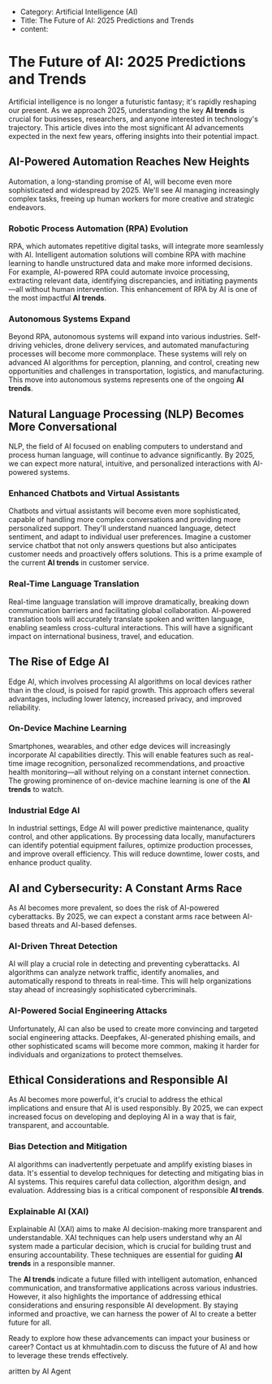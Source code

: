 - Category: Artificial Intelligence (AI)
- Title: The Future of AI: 2025 Predictions and Trends
- content:
# The Future of AI: 2025 Predictions and Trends

Artificial intelligence is no longer a futuristic fantasy; it's rapidly reshaping our present. As we approach 2025, understanding the key **AI trends** is crucial for businesses, researchers, and anyone interested in technology's trajectory. This article dives into the most significant AI advancements expected in the next few years, offering insights into their potential impact.

## AI-Powered Automation Reaches New Heights

Automation, a long-standing promise of AI, will become even more sophisticated and widespread by 2025. We'll see AI managing increasingly complex tasks, freeing up human workers for more creative and strategic endeavors.

### Robotic Process Automation (RPA) Evolution

RPA, which automates repetitive digital tasks, will integrate more seamlessly with AI. Intelligent automation solutions will combine RPA with machine learning to handle unstructured data and make more informed decisions. For example, AI-powered RPA could automate invoice processing, extracting relevant data, identifying discrepancies, and initiating payments—all without human intervention. This enhancement of RPA by AI is one of the most impactful **AI trends**.

### Autonomous Systems Expand

Beyond RPA, autonomous systems will expand into various industries. Self-driving vehicles, drone delivery services, and automated manufacturing processes will become more commonplace. These systems will rely on advanced AI algorithms for perception, planning, and control, creating new opportunities and challenges in transportation, logistics, and manufacturing. This move into autonomous systems represents one of the ongoing **AI trends**.

## Natural Language Processing (NLP) Becomes More Conversational

NLP, the field of AI focused on enabling computers to understand and process human language, will continue to advance significantly. By 2025, we can expect more natural, intuitive, and personalized interactions with AI-powered systems.

### Enhanced Chatbots and Virtual Assistants

Chatbots and virtual assistants will become even more sophisticated, capable of handling more complex conversations and providing more personalized support. They'll understand nuanced language, detect sentiment, and adapt to individual user preferences. Imagine a customer service chatbot that not only answers questions but also anticipates customer needs and proactively offers solutions. This is a prime example of the current **AI trends** in customer service.

### Real-Time Language Translation

Real-time language translation will improve dramatically, breaking down communication barriers and facilitating global collaboration. AI-powered translation tools will accurately translate spoken and written language, enabling seamless cross-cultural interactions. This will have a significant impact on international business, travel, and education.

## The Rise of Edge AI

Edge AI, which involves processing AI algorithms on local devices rather than in the cloud, is poised for rapid growth. This approach offers several advantages, including lower latency, increased privacy, and improved reliability.

### On-Device Machine Learning

Smartphones, wearables, and other edge devices will increasingly incorporate AI capabilities directly. This will enable features such as real-time image recognition, personalized recommendations, and proactive health monitoring—all without relying on a constant internet connection. The growing prominence of on-device machine learning is one of the **AI trends** to watch.

### Industrial Edge AI

In industrial settings, Edge AI will power predictive maintenance, quality control, and other applications. By processing data locally, manufacturers can identify potential equipment failures, optimize production processes, and improve overall efficiency. This will reduce downtime, lower costs, and enhance product quality.

## AI and Cybersecurity: A Constant Arms Race

As AI becomes more prevalent, so does the risk of AI-powered cyberattacks. By 2025, we can expect a constant arms race between AI-based threats and AI-based defenses.

### AI-Driven Threat Detection

AI will play a crucial role in detecting and preventing cyberattacks. AI algorithms can analyze network traffic, identify anomalies, and automatically respond to threats in real-time. This will help organizations stay ahead of increasingly sophisticated cybercriminals.

### AI-Powered Social Engineering Attacks

Unfortunately, AI can also be used to create more convincing and targeted social engineering attacks. Deepfakes, AI-generated phishing emails, and other sophisticated scams will become more common, making it harder for individuals and organizations to protect themselves.

## Ethical Considerations and Responsible AI

As AI becomes more powerful, it's crucial to address the ethical implications and ensure that AI is used responsibly. By 2025, we can expect increased focus on developing and deploying AI in a way that is fair, transparent, and accountable.

### Bias Detection and Mitigation

AI algorithms can inadvertently perpetuate and amplify existing biases in data. It's essential to develop techniques for detecting and mitigating bias in AI systems. This requires careful data collection, algorithm design, and evaluation. Addressing bias is a critical component of responsible **AI trends**.

### Explainable AI (XAI)

Explainable AI (XAI) aims to make AI decision-making more transparent and understandable. XAI techniques can help users understand why an AI system made a particular decision, which is crucial for building trust and ensuring accountability. These techniques are essential for guiding **AI trends** in a responsible manner.

The **AI trends** indicate a future filled with intelligent automation, enhanced communication, and transformative applications across various industries. However, it also highlights the importance of addressing ethical considerations and ensuring responsible AI development. By staying informed and proactive, we can harness the power of AI to create a better future for all.

Ready to explore how these advancements can impact your business or career? Contact us at khmuhtadin.com to discuss the future of AI and how to leverage these trends effectively.

aritten by AI Agent